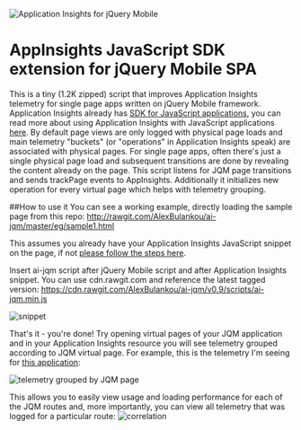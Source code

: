 ![Application Insights for jQuery Mobile](https://mljabq.dm2303.df.livefilestore.com/y3mwHJalZyMJrSdIWQU26XXZ4ZDwxQhrdKkmokBAULhk99_7IFbX6Ezbl6QgjVZl3hTt5FouvGr8uFIEDY8CvnmWbXU-lm7QQVsfuElJ6giKoUFeSvEoV6zmEQSBpTnYgTe3ayP08zUI5cuv5_KSQ85eg?width=256&height=141&cropmode=none)
# AppInsights JavaScript SDK extension for jQuery Mobile SPA
This is a tiny (1.2K zipped) script that improves Application Insights telemetry for single page apps written on jQuery Mobile framework. 
Application Insights already has [SDK for JavaScript applications](https://github.com/Microsoft/ApplicationInsights-JS), you can read more about using Application Insights with JavaScript applications [here](https://azure.microsoft.com/en-us/documentation/articles/app-insights-javascript/). By default page views are only logged with physical page loads and main telemetry "buckets" (or "operations" in Application Insights speak) are associated with physical pages. For single page apps, often there's just a single physical page load and subsequent transitions are done by revealing the content already on the page. This script listens for JQM page transitions and sends trackPage events to AppInsights. Additionally it initializes new operation for every virtual page which helps with telemetry grouping. 

##How to use it
You can see a working example, directly loading the sample page from this repo: http://rawgit.com/AlexBulankou/ai-jqm/master/eg/sample1.html

This assumes you already have your Application Insights JavaScript snippet on the page, if not [please follow the steps here](https://github.com/AlexBulankou/ai-jqm/wiki/Getting-ApplicationInsights-JavaScript-snippet).

Insert ai-jqm script after jQuery Mobile script and after Application Insights snippet. You can use cdn.rawgit.com and reference the latest tagged version: https://cdn.rawgit.com/AlexBulankou/ai-jqm/v0.9/scripts/ai-jqm.min.js

![snippet](https://bit4ka.dm2303.df.livefilestore.com/y3mNTiIVA2dhr_MJA_QTnbl-P3_YnN_bJKe34qPFZqxuKdpKgEbRSUBGJvUeMRsGVl6P8SKhDJAawuaGYDHAXax1w9wjf56I5bpSmS98_PfC27xX7P-gpLfCvUq5dqW3fcBcWzLWmZnxNs8MsVfPJBUsw?width=942&height=336&cropmode=none)

That's it - you're done! Try opening virtual pages of your JQM application and in your Application Insights resource you will see telemetry grouped according to JQM virtual page. For example, this is the telemetry I'm seeing for [this application](http://rawgit.com/AlexBulankou/ai-jqm/master/eg/sample1.html):

![telemetry grouped by JQM page](https://pbth1q.dm2303.df.livefilestore.com/y3m4sQrj-il72VlNfhO8igE-fn1s_AU9F-NovqQybdIQYOUBU45DpWbvhFknzbTIzCL0AsGW-IS1QoaHZEaUcT3b4SL-X-jxRD96PX2XFT0AEdWGVNWNXQrgJ0Vv4qvdFsLJZJVWWoEcJsnXPuB1O1srA?width=826&height=569&cropmode=none)

This allows you to easily view usage and loading performance for each of the JQM routes and, more importantly, you can view all telemetry that was logged for a particular route:
![correlation](https://oz8fmw.dm2303.df.livefilestore.com/y3mU5-u14EDB1Y4zICbcDDBIDaL4IkErdatd9d17SUDIDEQD8EqzIYluJmQBFi0fiasguEKc-tcxWRE9rLL4J-JF-X9Nm5kB12wglCD2H6qKS7bgLiHIMhqRH6nTPPkfTBx2w8Owc-Omp3dVM4xIBwlww?width=1024&height=802&cropmode=none)
